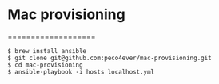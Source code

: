 # Mac provisioning
===================

```
$ brew install ansible
$ git clone git@github.com:peco4ever/mac-provisioning.git
$ cd mac-provisioning
$ ansible-playbook -i hosts localhost.yml
```
